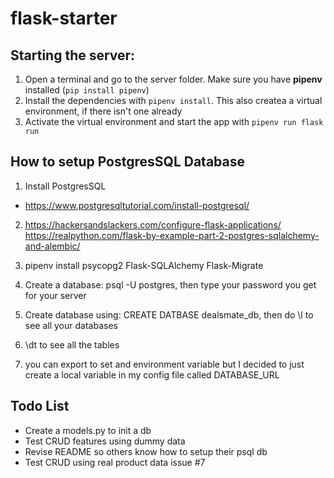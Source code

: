 # flask-starter

## Starting the server:


1. Open a terminal and go to the server folder. Make sure you have **pipenv** installed (`pip install pipenv`)
2. Install the dependencies with `pipenv install`. This also createa a virtual environment, if there isn't one already
3. Activate the virtual environment and start the app with `pipenv run flask run`


## How to setup PostgresSQL Database

1. Install PostgresSQL
- https://www.postgresqltutorial.com/install-postgresql/

2. https://hackersandslackers.com/configure-flask-applications/
https://realpython.com/flask-by-example-part-2-postgres-sqlalchemy-and-alembic/


3. pipenv install psycopg2 Flask-SQLAlchemy Flask-Migrate

4. Create a database: psql -U postgres, then type your password you get for your server

5. Create database using: CREATE DATBASE dealsmate_db, then do \l to see all your databases

6. \dt to see all the tables

7. you can export to set and environment variable but I decided to just create a local variable in my config file called DATABASE_URL


## Todo List
- Create a models.py to init a db
- Test CRUD features using dummy data 
- Revise README so others know how to setup their psql db
- Test CRUD using real product data issue #7
